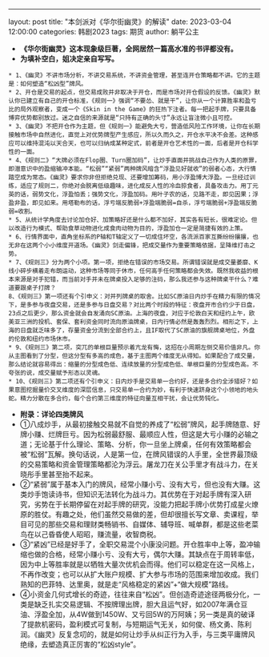 ---
layout: post
title:  "本剑派对《华尔街幽灵》的解读"
date:   2023-03-04 12:00:00
categories: 韩剧2023
tags: 期货
author: 躺平公主

* **《华尔街幽灵》这本现象级巨著，全网居然一篇高水准的书评都没有。**
* **为填补空白，姐决定亲自写写。**
~~~
* 1、《幽灵》不讲市场分析，不讲交易系统，不讲资金管理，甚至连开仓策略都不讲。它的主题是：如何塑造“松凶型”牌风。
* 2、开仓是交易的起点，但交易成败并非取决于开仓，而是市场对开仓假设的反馈。《幽灵》默认你已建立有自己的开仓标准，《规则一》强调“不要怂、就是干”，让你从一个计算胜率和盈亏比的局外观察者，变成一个《Skin in the Game》的狂热下注者。每一把起手牌，只要具备博弈优势都别放过。迷之自信的来源就是“只持有正确的头寸”永远让盲注微小且可控。
* 3、《幽灵》不把开仓作为主题，但《规则一》能避免大亏，营造低风险工作环境，让你在长期接触市场中自然进化，直觉上对优势牌型产生感应，所以久而久之，开仓水平决不会差。这种感应可以维持混沌以天合天，也可以归纳成某种定式，前者是开仓艺术性的一面，后者是开仓科学性的一面。
* 4、《规则二》“大牌必须在Flop圈、Turn圈加码”，让炒手直面并挑战自己作为人类的原罪，即潜意识中的盈缩输冲本能。“松弱”“紧弱”两种牌风暗含“浮盈见好就收”的弱者心态，大行情踏空成为常态。《幽灵》要求你非但拒绝兑现、还要增加筹码，用小浮盈博大浮盈。一旦经过训练，适应了规则二，你绝对会脱离低级趣味，进化成反人性的冷血掠食者，具备攻击力。用丁元英的话，弱势文化，浮盈怕丢；强势文化，浮盈加码。用叶子农的话，见路不走，即见因果；浮盈非盈，即见如来。用塔勒布的话，浮亏端反脆弱+浮盈端脆弱=自杀，浮亏端脆弱+浮盈端反脆弱=收割。
* 5、从统计学角度去讨论加仓好、加策略好还是什么都不加好，其实各有短长，很难定论。但以改造行为模式、帮助食草动物进化成食肉动物为目的，浮盈加仓一定是简捷有效的上策。
* 6、行情界面中，直角坐标系的P轴和T轴定义了一切成住坏空，各流派百家互撕纷纷攘攘，也无非在这两个小小维度开道场。《幽灵》剑走偏锋，把成交量作为重要策略依据，呈降维打击之势。
* 7、《规则三》分为两个小项。第一项，拒绝在错误的市场交易。所谓错误就是成交量萎靡、K线小碎步横着走布朗运动，这种市场等同于休市，任何高手任何策略都会失效。既然我收益的根本来源是对手犯错，而当前对手并未在牌桌投入足够的注码，那么我还参与这种牌桌干什么？难道要跟桌子打牌？
8、《规则三》第一项还有个引申义：对并列牌桌的取舍。比如SC原油日内炒手在精力有限的情况下，是多参与夜盘交易，还是多参与日盘交易？对比两个时段的特征：夜盘开市合约少于日盘，23点之后更少，那么资金就会自发涌向SC原油。上海的夜盘，对应于伦敦白天和纽约上午，欧美亚三洲的投机、套保、套利资金同时流向原油牌桌，日内行情必然是轰轰烈烈。相形之下，上海的日盘就乏味多了，存量资金分流到全部合约上，且IF取代了SC原油的旗舰牌桌地位，外盘的伦敦和纽约市场休市。
* 9、《规则三》第二项，突兀的单根巨量预示着亢龙有悔，这招在小周期左侧交易价值非凡。你从主图看到了分型，但这分型有多高的成色，基于主图两个维度无从得知。如果配合了成交量，那么结论就容易得出：缩量的分型成色低、连续放量的分型成色低、单根巨量的分型成色高。不夸张的说，成交量赋予形态以灵魂。
* 10、《规则三》第二项还有个引申义：日内炒手是交易单一合约好，还是多合约全涉猎好？如果意图挖掘量价交叉维度的深层信息，只交易单一合约为妙，有利于快速跻身这个小领地的地头蛇。精力分散在多合约，每个合约第三维度的特征向量互相干扰，会让优势钝化。
~~~
* **附录：详论四类牌风**
* ①八成炒手，从最初接触交易就不自觉的养成了“松弱”牌风，起手牌随意、好牌小赚、烂牌巨亏。因为松弱最舒服、最顺应人性，但这是大亏小赚的必输之道；无论基于什么理论、策略、分析，你一旦坐上牌桌，任何有效策略都会被“松弱”瓦解。换句话说，人是第一位，在牌风错误的人手里，全世界最顶级的交易策略和资金管理策略都沦为浮云。屠龙刀在关公手里才有战斗力，在关晓彤手里甚至抬不起来。
* ②“紧弱”属于基本入门的牌风，经常小赚小亏、没有大亏，但也没有大赚。这类炒手饱读诗书，但知识无法转化为战斗力。其优势在于对起手牌有深入研究，劣势在于长期停留在对起手牌的研究，没能力把起手牌小优势打成星火燎原的胜仗。有趣之处，他们虽然交易做的差，但却很擅长写文章、卖课程，举目可见的那些交易和理财类畅销书、自媒体、辅导班、喊单群，都是这些老菜鸟在以己昏昏使人昭昭，赚流量，收智商税。
* ③“紧凶”已经是好手了，全职交易混个小康没问题。开仓胜率中上等，盈冲输缩也做的合格，经常小赚小亏、没有大亏，偶尔大赚。其缺点在于周转率低，因为中上等胜率就是以牺牲大量次优机会而得。他们可以稳定在这一风格上，不再作改变；也可以从扩大账户规模、扩大参与市场的范围来增加收成。我们熟知的巴菲特、达里奥，就是走“风格稳定的紧凶”+“做大规模”路线。
* ④小资金几何式增长的奇迹，往往来自“松凶”。但创造奇迹途径两极分化，一类是缺乏扎实交易逻辑、不按牌理出牌，胆大且运气好，如2007年满仓豆油、浮盈全加，从4W做到1450W、又亏回5W的万阿姨；另一类是真的破译了提款机密码，盈利模式可复制，与短期运气无关，如何俊、杨文勇、陈利润。《幽灵》反复念叨的，就是如何让炒手从纠正行为入手，与三类平庸牌风绝缘，去塑造真正厉害的“松凶style”。
